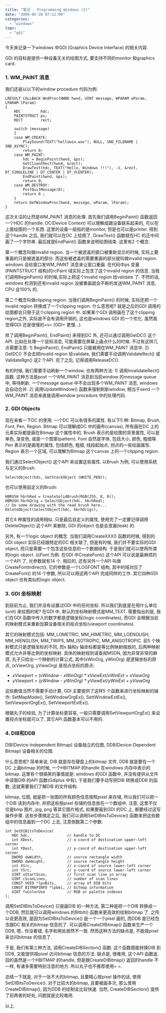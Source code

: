 ```yaml
---
title: "笔记 - Programming Windows (2)"
date: "2009-06-28 07:12:00"
categories: 
  - "windows"
tags: 
  - "gdi"
---
```


今天来记录一下windows 中GDI (Graphics Device Interface) 的相关内容.

GDI 的目标是提供一种设备无关的绘图方式, 要支持不同的monitor 和graphics card.

### 1. WM_PAINT 消息

我们还是以以下的window procedure 代码为例:

```
LRESULT CALLBACK WndProc(HWND hwnd, UINT message, WPARAM wParam, LPARAM lParam)
{
    HDC         hdc;
    PAINTSTRUCT ps;
    RECT        rect;

    switch (message)
    {
    case WM_CREATE:
        PlaySound(TEXT("hellowin.wav"), NULL, SND_FILENAME | SND_ASYNC);
        return 0;
    case WM_PAINT:
        hdc = BeginPaint(hwnd, &ps);
        GetClientRect(hwnd, &rect);
        DrawText(hdc, TEXT("Hello, Windows !!!"), -1, &rect, DT_SINGLELINE | DT_CENTER | DT_VCENTER);
        EndPaint(hwnd, &ps);
        return 0;
    case WM_DESTROY:
        PostQuitMessage(0);
        return 0 ;
    }
    return DefWindowProc(hwnd, message, wParam, lParam);
}
```

这次关注的让然是WM_PAINT 消息的处理. 首先我们调用BeginPaint() 函数返回一个HDC 的handle. DC(Device Context) 可以理解成跟设备联系起来的, 可以在上面绘图的一个东西. 这里的设备一般指的是monitor, 但是也可以是printer. 得到这个handle 之后, 我们就可以在DC 上绘图了, DrawText() 函数就在HC 的正中间画了一个字符串. 最后就是EndPaint() 函数来说明绘图结束. 这里有2 个概念.

第一个概念叫做invalid region. 当一个被遮盖的窗口被重新显示的时候, 实际上要重画的只是被遮盖的部分. 而这些被遮盖的需要重画的部分就叫做invalid region. windows 会给窗口发WM_PAINT 消息来让窗口重画. 在代码中ps 变量(PAINTSTRUCT 结构)的rcPaint 域实际上包含了这个invalid region 的信息. 当我们调用BeginPaint() 的时候,实际上把这个invalid region 给validate 了. 不然的话, windows 检测到还有invalid region 没被重画就会不断的发送WM_PAINT 消息, CPU 会100% 的.

第二个概念叫做clipping region. 当我们调用BeginPaint() 的时候, 实际还把一个invalid region 转换成了一个clipping region. 什么意思呢? 就是之后的GDI 调用的绘图都会只限于这个clipping region 中. 如果某个GDI 调用画在了这个clipping region之外, 实际是不会有调用开销的, 这也是windows GDI 的一个优化. 虽然我觉得GDI 还是很慢的=v= (GDI+ 更慢...).

除了调用BeginPaint(), EndPaint() 来得到DC 外, 还可以通过调用GetDC() 这个API. 比如在处理一个鼠标消息, 可能需要在屏幕上画点什么的时候. 不过有这样几点需要注意: 1) BeginPaint(), EndPaint() 只能被用在WM_PAINT 消息中. 2) GetDC() 不会去把invalid region 给validate, 我们需要手动调用ValidateRect() 或ValidateRgn() 这2 个API. 完了之后, 记得调用ReleaseDC().

有的时候, 我们需要手动刷新一个window. 也有两种方法: 1) 调用InvalidateRect() 函数. 这种方法是post 一个WM_PAINT 消息到当前window 的message queue 中, 等待刷新. 一个message queue 中不会出现多个WM_PAINT 消息, windows 会自动合并. 2) 调用UpdateWindow() 函数来强制刷新window, 相当于send 一个WM_PAINT 消息来直接调用window procedure 中的处理代码.

### 2. GDI Objects

现在来看一下DC 的使用. 一个DC 可以有很多的属性. 有以下5 种: Bitmap, Brush, Font, Pen, Region. Bitmap 可以理解成DC 中的画布(canvas), 所有画在DC 上的元素实际都是画在Bitmap 这个属性中的. Brush 表示的是绘图的背景属性, 可以是单色, 渐变色, 或是一个图案(pattern). Font 自然是字体, 包括大小, 颜色, 粗细等. Pen 表示的是画笔的属性, 包括颜色, 粗细, 线段起始点, 拐点的一些绘画属性. Region 表示一个区域, 可以理解为Bitmap 这个canvas 上的一个clipping region.

我们通过SelectObject() 这个API 来设置这些属性. 以Brush 为例, 可以使用系统与定义的Brush:

```
SelectObject(hdc, GetStockObject (WHITE_PEN));
```

也可以使用自定义的Brush:

```
HBRUSH hbrhRed = CreateSolidBrush(RGB(255, 0, 0));
HBRUSH hbrhOrig = SelectObject(hdc, hbrhRed);
// Do some drawing with the read brush here...
DeleteObject(SelectObject(hdc, hbrhOrig));
```

其它4 种属性的调用相似. 只是最后自定义的属性, 使用完了一定要记得调用DeleteObject() 这个API 来删除, GDI 的object 也是会泄漏(leak) 的.

另外, 有一个logic object 的概念. 当我们调用CreateXXX() 函数的时候, 得到的GDI object 实际已经跟特定的DC 相关联了, 但是有时候, 我们并不要实际的GDI object, 而只是需要一个包含这些信息的一个数据结构. 于是我们就可以使用所谓的logic object. 以Font 为例. 在GDI 中CreateFont() 这个API 可以说是最麻烦的一个API 了, 光参数就有14 个. 相应的, 还有另外一个API 叫做CreateFontIndirect(), 它的参数是一个LOGFONT 结构, 其中的域对应了CreateFont() 的14 个参数, 所以可以用这两个API 完成同样的工作. 其它四种GDI object 也有类似的logic object.

### 3. GDI 坐标映射

到目前为止, 我们并没有设置过GDI 中的任何坐标. 所以我们到底是在用什么单位(unit) 来绘图的呢? 在GDI 中, 默认的坐标映射模式是MM_TEXT. 需要指出的是, 我们在GDI 函数中传入的数字都是逻辑坐标(logic coordinates), 而GDI 会根据当前的映射模式来重新加算设备相关的视点坐标(viewport coordinates).

其它的映射模式包括: MM_LOMETRIC, MM_HIMETRIC, MM_LOENGLISH, MM_HIENGLISH, MM_TWIPS, MM_ISOTROPIC, MM_ANISOTROPIC. 前5 个映射模式只是逻辑坐标的不同, 而x 轴和y 轴坐标都是等比例映射缩放的, 后两种映射模式允许非等比例的坐标映射. 具体的映射规则请查阅MSDN, 因为非常非常的麻烦, 丸子只给出一个映射的计算公式, 其中(xWinOrg, yWinOrg) 是逻辑坐标的原点, (xViewOrg, yViewOrg) 是视点坐标的原点:

- _xViewport = (xWindow - xWinOrg) \* xViewExt/xWinExt + xViewOrg_
- _yViewport = (yWindow - yWinOrg) \* yViewExt/yWinExt + yViewOrg_

这些数值当然不需要手动计算, GDI 主要提供了这样5 个函数来进行坐标映射的操作: SetMapMode(), SetWindowOrgEx(), SettWindowExtEx(), SetViewportOrgEx(), SetViewportExtEx().

根据丸子的经验, 为了计算坐标更容易, 一般只需要调用SetViewportOrgEx() 来设置视点坐标就可以了, 其它API 函数基本可以不用的.

### 4. DIB和DDB

DIB(Device-Independent Bitmap) 设备独立的位图, DDB(Device-Dependent Bitmap) 设备相关的位图.

什么意思呢? 简单来说, DIB 就是存在硬盘上的bitmap 文件, DDB 就是要在一个DC 上画bitmap 的时候, 一个HBITMAP 的handle 在windows 内存中表示的bitmap. 这里有个很搞笑的事情就是: windows 的GDI 函数中, 并没有提供从文件中读取DIB 的API 函数(Gdiplus 中有), 于是我们要手动写把DIB 转换成DDB 的函数, 这就需要我们了解DIB 的文件结构.

bitmap, 位图, 就是把一张图的所有颜色信息按照pixel 来存储, 所以我们可以把一个DIB 读到内存中, 并把这些按pixel 存储的信息放在一个数组中. 注意, 这里不仅仅是bmp 图片, jpg, png 等其它图片格式, 如果要画到GDI 的DC 上, 都要经过这写操作步骤. 这些步骤搞定之后, 我们可以调用SetDIBitsToDevice() 函数来把这些数组中的信息画到一个DC 上去, 注意倒数第二个参数:

```
int SetDIBitsToDevice(
   HDC hdc,                 // handle to DC
   int XDest,               // x-coord of destination upper-left corner
   int YDest,               // y-coord of destination upper-left corner
   DWORD dwWidth,           // source rectangle width
   DWORD dwHeight,          // source rectangle height
   int XSrc,                // x-coord of source lower-left corner
   int YSrc,                // y-coord of source lower-left corner
   UINT uStartScan,         // first scan line in array
   UINT cScanLines,         // number of scan lines
   CONST VOID *lpvBits,     // array of DIB bits
   CONST BITMAPINFO *lpbmi, // bitmap information
   UINT fuColorUse          // RGB or palette indexes
);
```

调用SetDIBitsToDevice() 只是画DIB 的一种方法, 第二种是把一个DIB 转换成一个DDB, 然后就可以调用windows 的Bitblt() 函数来更高效的绘制bitmap 了. 之所以说更高效, 是因为SetDIBitsToDevice() 是一个一个pixel 画的, 而DDB 是已经包含跟DC 相关的bitmap 信息的了. 可以调用CreateDIBitmap() 函数来生产一个DDB, 嗯.. 你没看错, 名字和用处居然不一致. 然而这种方法的缺点是, 不能按pixel 来访问bitmap 的信息了.

于是, 我们有第三种方法, 调用CreateDIBSection() 函数. 这个函数既能转换DIB 到DDB, 又能提供按pixel 访问bitmap 信息的方法. 缺点是, 很难用, 这个API 函数返回的虽然是一个HBITMAP 的handle, 但是跟CreateDIBitmap() 返回的handle 不一样, 有诸多需要特别注意的地方. 所以丸子也不推荐使用= =.

总结一下就是, 对于一张不大的bitmap, 且要精心按pixel 操作的话, 使用SetDIBitsToDevice(). 对于比较大的bitmap, 且要被画多次, 那么使用CreateDIBitmap(), 因为DDB 的绘制会比较快速. 当然, CreateDIBSection() 提供了前两者的好处, 问题就是比较难用.

以上.
